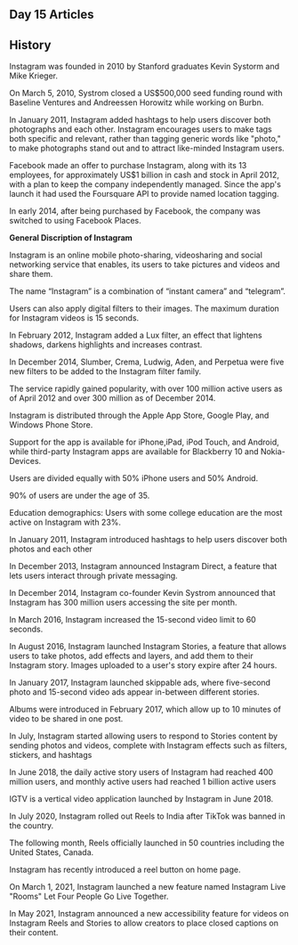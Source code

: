 ## Day 15 Articles

## History

Instagram was founded in 2010 by Stanford graduates Kevin Systorm and Mike Krieger.


On March 5, 2010, Systrom closed a US$500,000 seed funding round with Baseline Ventures and Andreessen Horowitz while working on Burbn.

In January 2011, Instagram added hashtags to help users discover both photographs and each other. Instagram encourages users to make tags both
specific and relevant, rather than tagging generic words like "photo," to make photographs stand out and to attract like-minded Instagram users.

Facebook made an offer to purchase Instagram, along with its 13 employees, for approximately US$1 billion in cash and stock in April 2012, with a plan to keep the company independently managed. Since the app's launch it had used the Foursquare API to provide named
location tagging.

In early 2014, after being purchased by Facebook, the company was switched to using Facebook Places.


**General Discription of Instagram**


Instagram is an online mobile photo-sharing, videosharing and social networking service that enables, its users to take pictures and videos and share them.

The name “Instagram” is a combination of “instant camera” and “telegram”.

Users can also apply digital filters to their images. The maximum duration for Instagram videos is 15 seconds.

In February 2012, Instagram added a Lux filter, an effect that lightens shadows, darkens highlights and increases contrast.

In December 2014, Slumber, Crema, Ludwig, Aden, and Perpetua were five new filters to be added to the Instagram filter family.

The service rapidly gained popularity, with over 100 million active users as of April 2012 and over 300 million as of December 2014.

Instagram is distributed through the Apple App Store, Google Play, and Windows Phone Store.

Support for the app is available for iPhone,iPad, iPod Touch, and Android, while third-party Instagram apps are available for Blackberry 10 and Nokia-Devices.

Users are divided equally with 50% iPhone users and 50% Android.

90% of users are under the age of 35.

Education demographics: Users with some college education are the most active on Instagram with 23%.

In January 2011, Instagram introduced hashtags to help users discover both photos and each other

In December 2013, Instagram announced Instagram Direct, a feature that lets users interact through private messaging.

In December 2014, Instagram co-founder Kevin Systrom announced that Instagram has 300 million users accessing the site per month.

In March 2016, Instagram increased the 15-second video limit to 60 seconds.

In August 2016, Instagram launched Instagram Stories, a feature that allows users to take photos, add effects and layers, and add them to their Instagram story. Images uploaded to a user's story expire after 24 hours.

In January 2017, Instagram launched skippable ads, where five-second photo and 15-second video ads appear in-between different stories.

Albums were introduced in February 2017, which allow up to 10 minutes of video to be shared in one post.

In July, Instagram started allowing users to respond to Stories content by sending photos and videos, complete with Instagram effects such as filters, stickers, and hashtags

In June 2018, the daily active story users of Instagram had reached 400 million users, and monthly active users had reached 1 billion active users

IGTV is a vertical video application launched by Instagram  in June 2018.

In July 2020, Instagram rolled out Reels to India after TikTok was banned in the country.

The following month, Reels officially launched in 50 countries including the United States, Canada.

Instagram has recently introduced a reel button on home page.

On March 1, 2021, Instagram launched a new feature named Instagram Live "Rooms" Let Four People Go Live Together.

In May 2021, Instagram announced a new accessibility feature for videos on Instagram Reels and Stories to allow creators to place closed captions on their content.
